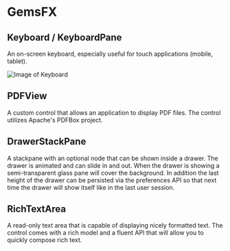 # GemsFX

## Keyboard / KeyboardPane

An on-screen keyboard, especially useful for touch applications (mobile, tablet).

![Image of Keyboard](docs/keyboard.png)

## PDFView

A custom control that allows an application to display PDF files. The control utilizes Apache's PDFBox project.

## DrawerStackPane

A stackpane with an optional node that can be shown inside a drawer. The drawer is animated and can slide in and out. When the drawer is showing a semi-transparent glass pane will cover the background. In addition the last height of the drawer can be persisted via the preferences API so that next time the drawer will show itself like in the last user session.

## RichTextArea

A read-only text area that is capable of displaying nicely formatted text. The control comes with a rich model and a fluent API that will allow you to quickly compose rich text.




